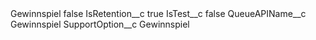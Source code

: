 <?xml version="1.0" encoding="UTF-8"?>
<CustomMetadata xmlns="http://soap.sforce.com/2006/04/metadata" xmlns:xsi="http://www.w3.org/2001/XMLSchema-instance" xmlns:xsd="http://www.w3.org/2001/XMLSchema">
    <label>Gewinnspiel</label>
    <protected>false</protected>
    <values>
        <field>IsRetention__c</field>
        <value xsi:type="xsd:boolean">true</value>
    </values>
    <values>
        <field>IsTest__c</field>
        <value xsi:type="xsd:boolean">false</value>
    </values>
    <values>
        <field>QueueAPIName__c</field>
        <value xsi:type="xsd:string">Gewinnspiel</value>
    </values>
    <values>
        <field>SupportOption__c</field>
        <value xsi:type="xsd:string">Gewinnspiel</value>
    </values>
</CustomMetadata>
